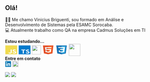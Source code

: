 ## Olá! 
<p> 🧔🏻 Me chamo Vinicius Briguenti, sou formado em Análise e Desenvolvimento de Sistemas pela ESAMC Sorocaba.
<br>
💻 Atualmente trabalho como QA na empresa Cadmus Soluções em TI
</p>
<div style="display: inline_block">
	<b>Estou estudando...</b>
	<br>
	<img align="center" height="30" width="40" src="https://raw.githubusercontent.com/devicons/devicon/master/icons/javascript/javascript-plain.svg">
	<img align="center" height="30" width="40" src="https://raw.githubusercontent.com/devicons/devicon/master/icons/typescript/typescript-plain.svg">
	<img align="center" height="30" width="30" src="https://techvoices.org/img/2020/RoboCon.png">
	<img align="center" height="30" width="40" src="https://raw.githubusercontent.com/devicons/devicon/master/icons/html5/html5-original.svg">
	<img align="center" height="30" width="40" src="https://raw.githubusercontent.com/devicons/devicon/master/icons/css3/css3-original.svg">
	<img align="center" height="40" width="38" src="https://avatars.githubusercontent.com/u/8908513?s=200&v=4">
	
<div>
<div style="display: inline_block">
	<b>Entre em contato </b>
	<br>
	<a href="https://www.linkedin.com/in/briguenti/"> <img align="center" height="20" width="20" src="https://raw.githubusercontent.com/devicons/devicon/00f02ef57fb7601fd1ddcc2fe6fe670fef3ae3e4/icons/linkedin/linkedin-original.svg"></a>
	<a href="https://www.instagram.com/vini.xls/?hl=pt-br"> <img align="center" height="20" width="20" src="https://imagepng.org/wp-content/uploads/2017/08/instagram-icone-icon-1.png"></a>
	<br><br>
</div>

<div>
  <img height="180em" src="https://github-readme-stats.vercel.app/api?username=briguenti&show_icons=true&theme=merko&include_all_commits=true&count_private=true"/>
  <img height="180em" src="https://github-readme-stats.vercel.app/api/top-langs/?username=briguenti&layout=compact&langs_count=7&theme=merko"/>
</div>
